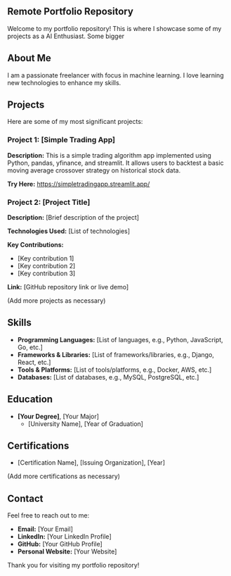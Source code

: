 ## Remote Portfolio Repository

Welcome to my portfolio repository! This is where I showcase some of my projects as a AI Enthusiast. Some bigger 

## About Me

I am a passionate freelancer with focus in machine learning. I love learning new technologies to enhance my skills.

## Projects

Here are some of my most significant projects:

### Project 1: [Simple Trading App]

**Description:** This is a simple trading algorithm app implemented using Python, pandas, yfinance, and streamlit. It allows users to backtest a basic moving average crossover strategy on historical stock data.

**Try Here:** https://simpletradingapp.streamlit.app/

### Project 2: [Project Title]

**Description:** [Brief description of the project]

**Technologies Used:** [List of technologies]

**Key Contributions:**
- [Key contribution 1]
- [Key contribution 2]
- [Key contribution 3]

**Link:** [GitHub repository link or live demo]

(Add more projects as necessary)

## Skills

- **Programming Languages:** [List of languages, e.g., Python, JavaScript, Go, etc.]
- **Frameworks & Libraries:** [List of frameworks/libraries, e.g., Django, React, etc.]
- **Tools & Platforms:** [List of tools/platforms, e.g., Docker, AWS, etc.]
- **Databases:** [List of databases, e.g., MySQL, PostgreSQL, etc.]

## Education

- **[Your Degree]**, [Your Major]
  - [University Name], [Year of Graduation]

## Certifications

- [Certification Name], [Issuing Organization], [Year]

(Add more certifications as necessary)

## Contact

Feel free to reach out to me:

- **Email:** [Your Email]
- **LinkedIn:** [Your LinkedIn Profile]
- **GitHub:** [Your GitHub Profile]
- **Personal Website:** [Your Website]

Thank you for visiting my portfolio repository!
